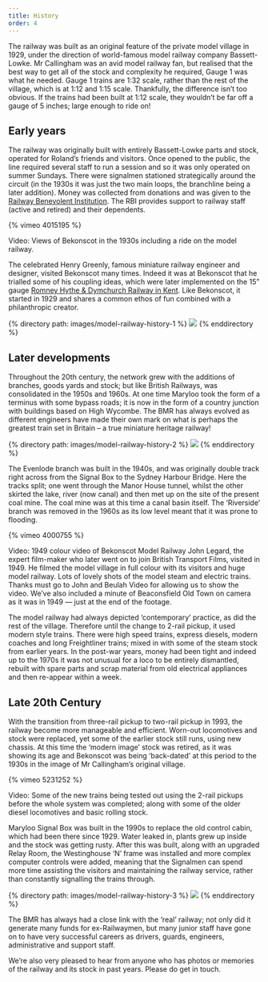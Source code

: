 ```yaml
---
title: History
order: 4
---
```


The railway was built as an original feature of the private model village in 1929, under the direction of world-famous model railway company Bassett-Lowke. Mr Callingham was an avid model railway fan, but realised that the best way to get all of the stock and complexity he required, Gauge 1 was what he needed. Gauge 1 trains are 1:32 scale, rather than the rest of the village, which is at 1:12 and 1:15 scale. Thankfully, the difference isn’t too obvious. If the trains had been built at 1:12 scale, they wouldn’t be far off a gauge of 5 inches; large enough to ride on!

## Early years

The railway was originally built with entirely Bassett-Lowke parts and stock, operated for Roland’s friends and visitors. Once opened to the public, the line required several staff to run a session and so it was only operated on summer Sundays. There were signalmen stationed strategically around the circuit (in the 1930s it was just the two main loops, the branchline being a later addition). Money was collected from donations and was given to the [Railway Benevolent Institution](http://www.railwaybenefitfund.org.uk/). The RBI provides support to railway staff (active and retired) and their dependents.

{% vimeo 4015195 %}

Video: Views of Bekonscot in the 1930s including a ride on the model railway.

The celebrated Henry Greenly, famous miniature railway engineer and designer, visited Bekonscot many times. Indeed it was at Bekonscot that he trialled some of his coupling ideas, which were later implemented on the 15” gauge [Romney Hythe & Dymchurch Railway in Kent](http://www.rhdr.org.uk/). Like Bekonscot, it started in 1929 and shares a common ethos of fun combined with a philanthropic creator.

<div class="gallery">
{% directory path: images/model-railway-history-1 %}
  <img src="{{ file.url | prepend: site.baseurl }}" />
{% enddirectory %}
</div>

## Later developments

Throughout the 20th century, the network grew with the additions of branches, goods yards and stock; but like British Railways, was consolidated in the 1950s and 1960s. At one time Maryloo took the form of a terminus with some bypass roads; it is now in the form of a country junction with buildings based on High Wycombe. The BMR has always evolved as different engineers have made their own mark on what is perhaps the greatest train set in Britain – a true miniature heritage railway!

<div class="gallery">
{% directory path: images/model-railway-history-2 %}
  <img src="{{ file.url | prepend: site.baseurl }}" />
{% enddirectory %}
</div>

The Evenlode branch was built in the 1940s, and was originally double track right across from the Signal Box to the Sydney Harbour Bridge. Here the tracks split; one went through the Manor House tunnel, whilst the other skirted the lake, river (now canal) and then met up on the site of the present coal mine. The coal mine was at this time a canal basin itself. The ‘Riverside’ branch was removed in the 1960s as its low level meant that it was prone to flooding.

{% vimeo 4000755 %}

Video: 1949 colour video of Bekonscot Model Railway John Legard, the expert film-maker who later went on to join British Transport Films, visited in 1949. He filmed the model village in full colour with its visitors and huge model railway. Lots of lovely shots of the model steam and electric trains. Thanks must go to John and Beulah Video for allowing us to show the video. We’ve also included a minute of Beaconsfield Old Town on camera as it was in 1949 — just at the end of the footage.

The model railway had always depicted ‘contemporary’ practice, as did the rest of the village. Therefore until the change to 2-rail pickup, it used modern style trains. There were high speed trains, express diesels, modern coaches and long Freightliner trains; mixed in with some of the steam stock from earlier years. In the post-war years, money had been tight and indeed up to the 1970s it was not unusual for a loco to be entirely dismantled, rebuilt with spare parts and scrap material from old electrical appliances and then re-appear within a week.

## Late 20th Century

With the transition from three-rail pickup to two-rail pickup in 1993, the railway become more manageable and efficient. Worn-out locomotives and stock were replaced, yet some of the earlier stock still runs, using new chassis. At this time the ‘modern image’ stock was retired, as it was showing its age and Bekonscot was being ‘back-dated’ at this period to the 1930s in the image of Mr Callingham’s original village.

{% vimeo 5231252 %}

Video: Some of the new trains being tested out using the 2-rail pickups before the whole system was completed; along with some of the older diesel locomotives and basic rolling stock.

Maryloo Signal Box was built in the 1990s to replace the old control cabin, which had been there since 1929. Water leaked in, plants grew up inside and the stock was getting rusty. After this was built, along with an upgraded Relay Room, the Westinghouse ‘N’ frame was installed and more complex computer controls were added, meaning that the Signalmen can spend more time assisting the visitors and maintaining the railway service, rather than constantly signalling the trains through.

<div class="gallery">
{% directory path: images/model-railway-history-3 %}
  <img src="{{ file.url | prepend: site.baseurl }}" />
{% enddirectory %}
</div>

The BMR has always had a close link with the ‘real’ railway; not only did it generate many funds for ex-Railwaymen, but many junior staff have gone on to have very successful careers as drivers, guards, engineers, administrative and support staff.

We’re also very pleased to hear from anyone who has photos or memories of the railway and its stock in past years. Please do get in touch.